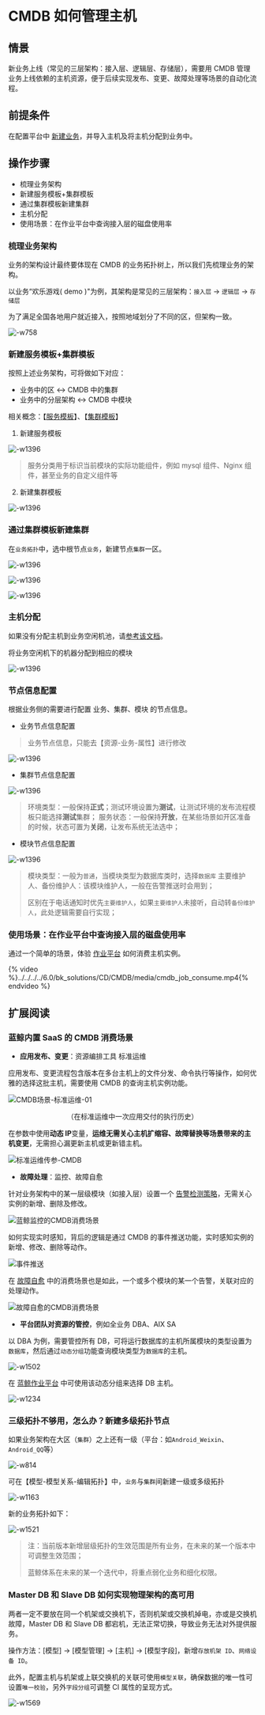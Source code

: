 # CMDB 如何管理主机

## 情景

新业务上线（常见的三层架构：接入层、逻辑层、存储层），需要用 CMDB 管理业务上线依赖的主机资源，便于后续实现发布、变更、故障处理等场景的自动化流程。

## 前提条件

在配置平台中 [新建业务](../../../配置平台/产品白皮书/快速入门/case1.md)，并导入主机及将主机分配到业务中。

## 操作步骤

- 梳理业务架构
- 新建服务模板+集群模板
- 通过集群模板新建集群
- 主机分配
- 使用场景：在作业平台中查询接入层的磁盘使用率

### 梳理业务架构

业务的架构设计最终要体现在 CMDB 的业务拓扑树上，所以我们先梳理业务的架构。

以业务“欢乐游戏( demo )"为例，其架构是常见的三层架构：`接入层` -> `逻辑层` -> `存储层`

为了满足全国各地用户就近接入，按照地域划分了不同的区，但架构一致。

![-w758](../assets/15625775986620.jpg)

### 新建服务模板+集群模板

按照上述业务架构，可将做如下对应：

- 业务中的区 <-> CMDB 中的集群
- 业务中的分层架构 <-> CMDB 中模块

相关概念：【[服务模板](../../../配置平台/产品白皮书/产品功能/ServiceTemp.md)】、【[集群模板](../../../配置平台/产品白皮书/产品功能/SetTemp.md)】

1. 新建服务模板

![-w1396](../assets/1617778305968.png)

> 服务分类用于标识当前模块的实际功能组件，例如 mysql 组件、Nginx 组件，甚至业务的自定义组件等

2. 新建集群模板

![-w1396](../assets/20210407145327.png)

### 通过集群模板新建集群

在`业务拓扑`中，选中根节点`业务`，新建节点`集群`一区。

![-w1396](../assets/20210407145450.png)

![-w1396](../assets/20210407145557.png)

![-w1396](../assets/20210407145650.png)

### 主机分配

如果没有分配主机到业务空闲机池，请[参考该文档](../../../配置平台/产品白皮书/快速入门/case1.md#导入主机到资源池)。

将业务空闲机下的机器分配到相应的模块

![-w1396](../assets/20210407152010.png)

### 节点信息配置

根据业务侧的需要进行配置 业务、集群、模块 的节点信息。

- 业务节点信息配置

> 业务节点信息，只能去【资源-业务-属性】进行修改

![-w1396](../assets/20210407153118.png)

- 集群节点信息配置

![-w1396](../assets/16177807973496.png)

> 环境类型：一般保持**正式**；测试环境设置为**测试**，让测试环境的发布流程模板只能选择**测试**集群；
> 服务状态：一般保持**开放**，在某些场景如开区准备的时候，状态可置为**关闭**，让发布系统无法选中；

- 模块节点信息配置

![-w1396](../assets/20210407154016.png)

> 模块类型：一般为`普通`，当模块类型为数据库类时，选择`数据库`
> 主要维护人、备份维护人：该模块维护人，一般在告警推送时会用到；
> 
> 区别在于电话通知时优先`主要维护人`，如果`主要维护人`未接听，自动转`备份维护人`，此处逻辑需要自行实现；

### 使用场景：在作业平台中查询接入层的磁盘使用率

通过一个简单的场景，体验 [作业平台](../../../作业平台/产品白皮书/Introduction/What-is-Job.md) 如何消费主机实例。

{% video %}../../../../6.0/bk_solutions/CD/CMDB/media/cmdb_job_consume.mp4{% endvideo %}

## 扩展阅读

### 蓝鲸内置 SaaS 的 CMDB 消费场景

- **应用发布、变更**：资源编排工具 标准运维

应用发布、变更流程包含版本在多台主机上的文件分发、命令执行等操作，如何优雅的选择这批主机，需要使用 CMDB 的查询主机实例功能。

![CMDB场景-标准运维-01](../assets/CMDB场景-标准运维-01.png)

<center>（在标准运维中一次应用交付的执行历史）</center>

在参数中使用**动态 IP**变量，**运维无需关心主机扩缩容、故障替换等场景带来的主机变更**，无需担心漏更新主机或更新错主机。

![标准运维传参-CMDB](../assets/标准运维传参-CMDB.png)

- **故障处理**：监控、故障自愈

针对业务架构中的某一层级模块（如接入层）设置一个 [告警检测策略](../../../监控平台/产品白皮书/functions/conf/rules.md)，无需关心实例的新增、删除及修改。

![蓝鲸监控的CMDB消费场景](../assets/蓝鲸监控的CMDB消费场景.png)

如何实现实时感知，背后的逻辑是通过 CMDB 的事件推送功能，实时感知实例的新增、修改、删除等动作。

![事件推送](../assets/事件推送.png)

在 [故障自愈](../../../故障自愈/产品白皮书/Intro/README.md) 中的消费场景也是如此，一个或多个模块的某一个告警，关联对应的处理动作。

![故障自愈的CMDB消费场景](../assets/故障自愈的CMDB消费场景.png)

- **平台团队对资源的管控**，例如全业务 DBA、AIX SA

以 DBA 为例，需要管控所有 DB，可将运行数据库的主机所属模块的类型设置为`数据库`，然后通过`动态分组`功能查询模块类型为`数据库`的主机。

![-w1502](../assets/20210407155822.png)

在 [蓝鲸作业平台](../../../作业平台/产品白皮书/Introduction/What-is-Job.md) 中可使用该动态分组来选择 DB 主机。

![-w1234](../assets/15625757452328.jpg)

### 三级拓扑不够用，怎么办？新建多级拓扑节点

如果业务架构在大区（`集群`）之上还有一级（平台：如`Android_Weixin`、`Android_QQ`等）

![-w814](../assets/15625862638485.jpg)

可在【模型-模型关系-编辑拓扑】中，`业务`与`集群`间新建一级或多级拓扑

![-w1163](../assets/20210407160656.png)

新的业务拓扑如下：

![-w1521](../assets/20210407160900.png)

> 注：当前版本新增层级拓扑的生效范围是所有业务，在未来的某一个版本中可调整生效范围；
> 
> 蓝鲸体系在未来的某一个迭代中，将重点弱化业务和细化权限。

### Master DB 和 Slave DB 如何实现物理架构的高可用

两者一定不要放在同一个机架或交换机下，否则机架或交换机掉电，亦或是交换机故障，Master DB 和 Slave DB 都宕机，无法正常切换，导致业务无法对外提供服务。

操作方法：[模型] -> [模型管理] -> [主机] -> [模型字段]，新增`存放机架 ID`、`网络设备 ID`。

此外，配置主机与机架或上联交换机的关联可使用`模型关联`，确保数据的唯一性可设置`唯一校验`，另外`字段分组`可调整 CI 属性的呈现方式。

![-w1569](../assets/20210407164300.png)